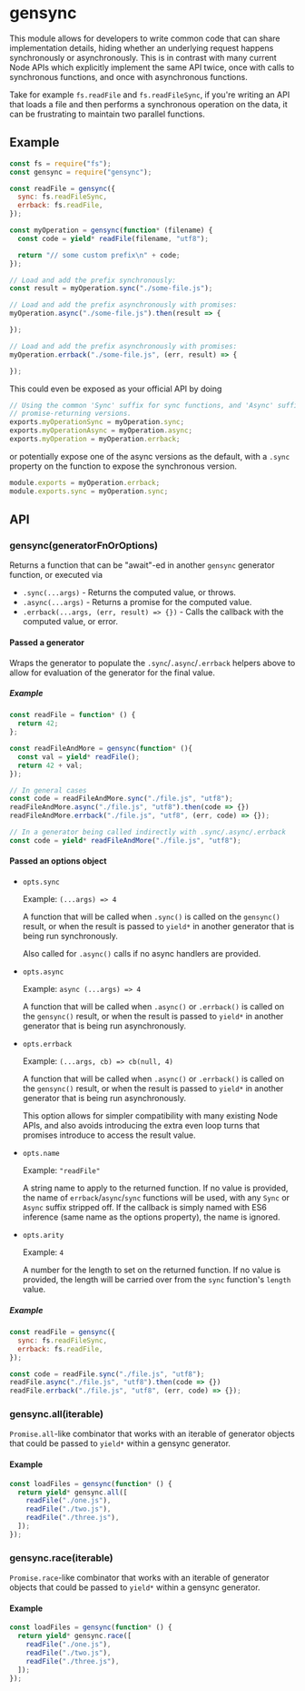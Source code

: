 # gensync

This module allows for developers to write common code that can share
implementation details, hiding whether an underlying request happens
synchronously or asynchronously. This is in contrast with many current Node
APIs which explicitly implement the same API twice, once with calls to
synchronous functions, and once with asynchronous functions.

Take for example `fs.readFile` and `fs.readFileSync`, if you're writing an API
that loads a file and then performs a synchronous operation on the data, it
can be frustrating to maintain two parallel functions.


## Example

```js
const fs = require("fs");
const gensync = require("gensync");

const readFile = gensync({
  sync: fs.readFileSync,
  errback: fs.readFile,
});

const myOperation = gensync(function* (filename) {
  const code = yield* readFile(filename, "utf8");

  return "// some custom prefix\n" + code;
});

// Load and add the prefix synchronously:
const result = myOperation.sync("./some-file.js");

// Load and add the prefix asynchronously with promises:
myOperation.async("./some-file.js").then(result => {

});

// Load and add the prefix asynchronously with promises:
myOperation.errback("./some-file.js", (err, result) => {

});
```

This could even be exposed as your official API by doing
```js
// Using the common 'Sync' suffix for sync functions, and 'Async' suffix for
// promise-returning versions.
exports.myOperationSync = myOperation.sync;
exports.myOperationAsync = myOperation.async;
exports.myOperation = myOperation.errback;
```
or potentially expose one of the async versions as the default, with a
`.sync` property on the function to expose the synchronous version.
```js
module.exports = myOperation.errback;
module.exports.sync = myOperation.sync;
````


## API

### gensync(generatorFnOrOptions)

Returns a function that can be "await"-ed in another `gensync` generator
function, or executed via

* `.sync(...args)` - Returns the computed value, or throws.
* `.async(...args)` - Returns a promise for the computed value.
* `.errback(...args, (err, result) => {})` - Calls the callback with the computed value, or error.


#### Passed a generator

Wraps the generator to populate the `.sync`/`.async`/`.errback` helpers above to
allow for evaluation of the generator for the final value.

##### Example

```js
const readFile = function* () {
  return 42;
};

const readFileAndMore = gensync(function* (){
  const val = yield* readFile();
  return 42 + val;
});

// In general cases
const code = readFileAndMore.sync("./file.js", "utf8");
readFileAndMore.async("./file.js", "utf8").then(code => {})
readFileAndMore.errback("./file.js", "utf8", (err, code) => {});

// In a generator being called indirectly with .sync/.async/.errback
const code = yield* readFileAndMore("./file.js", "utf8");
```


#### Passed an options object

* `opts.sync`

  Example: `(...args) => 4`

  A function that will be called when `.sync()` is called on the `gensync()`
  result, or when the result is passed to `yield*` in another generator that
  is being run synchronously.

  Also called for `.async()` calls if no async handlers are provided.

* `opts.async`

  Example: `async (...args) => 4`

  A function that will be called when `.async()` or `.errback()` is called on
  the `gensync()` result, or when the result is passed to `yield*` in another
  generator that is being run asynchronously.

* `opts.errback`

  Example: `(...args, cb) => cb(null, 4)`

  A function that will be called when `.async()` or `.errback()` is called on
  the `gensync()` result, or when the result is passed to `yield*` in another
  generator that is being run asynchronously.

  This option allows for simpler compatibility with many existing Node APIs,
  and also avoids introducing the extra even loop turns that promises introduce
  to access the result value.

* `opts.name`

  Example: `"readFile"`

  A string name to apply to the returned function. If no value is provided,
  the name of `errback`/`async`/`sync` functions will be used, with any
  `Sync` or `Async` suffix stripped off. If the callback is simply named
  with ES6 inference (same name as the options property), the name is ignored.

* `opts.arity`

  Example: `4`

  A number for the length to set on the returned function. If no value
  is provided, the length will be carried over from the `sync` function's
  `length` value.

##### Example

```js
const readFile = gensync({
  sync: fs.readFileSync,
  errback: fs.readFile,
});

const code = readFile.sync("./file.js", "utf8");
readFile.async("./file.js", "utf8").then(code => {})
readFile.errback("./file.js", "utf8", (err, code) => {});
```


### gensync.all(iterable)

`Promise.all`-like combinator that works with an iterable of generator objects
that could be passed to `yield*` within a gensync generator.

#### Example

```js
const loadFiles = gensync(function* () {
  return yield* gensync.all([
    readFile("./one.js"),
    readFile("./two.js"),
    readFile("./three.js"),
  ]);
});
```


### gensync.race(iterable)

`Promise.race`-like combinator that works with an iterable of generator objects
that could be passed to `yield*` within a gensync generator.

#### Example

```js
const loadFiles = gensync(function* () {
  return yield* gensync.race([
    readFile("./one.js"),
    readFile("./two.js"),
    readFile("./three.js"),
  ]);
});
```


